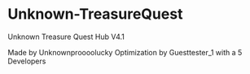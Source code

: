 # Unknown-TreasureQuest
Unknown Treasure Quest Hub V4.1

Made by Unknownproooolucky 
Optimization by Guesttester_1
with a 5 Developers
